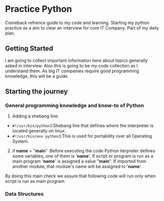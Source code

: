 # Practice Python

Comeback refrence guide to my code and learning. Starting my python practice as a aim to clear an interview for core IT Company. Part of my daily plan.

## Getting Started

I am going to collect important information here about topics generally asked in interview. Also this is going to be my code collection as I understand them.
As big IT companies require good programming knowledge, this will be a guide.

## Starting the journey

### General programming knowledge and know-to of Python 

1. Adding a shebang line:
- `#!/usr/bin/python3`:Shebang line that defines where the interpreter is located generally on linux.
- `#!/usr/bin/env python3`:This is used for portability over all Operating System.

2. if __name__ = "__main__" :Before executing the code Python iterpreter defines some variables, one of them is '__name__'. If script or program is run as a main program '__name__' is assigned a value "__main__". If imported from another module, that module's name will be assigned to '__name__'.

By doing this main check we assure that following code will run only when script is run as main program.


### Data Structures
